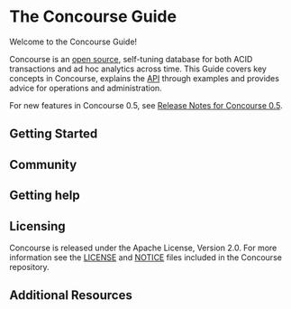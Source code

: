 # The Concourse Guide
Welcome to the Concourse Guide!

Concourse is an [open source](https://github.com/cinchapi/concourse), self-tuning database for both ACID transactions and ad hoc analytics across time. This Guide covers key concepts in Concourse, explains the [API](https://docs.cinchapi.com/concourse/api) through examples and provides advice for operations and administration.

For new features in Concourse 0.5, see [Release Notes for Concourse 0.5](/).

## Getting Started

## Community

## Getting help

## Licensing

Concourse is released under the Apache License, Version 2.0. For more information see the [LICENSE](https://github.com/cinchapi/concourse/blob/develop/LICENSE) and [NOTICE](https://github.com/cinchapi/concourse/blob/develop/NOTICE) files included in the Concourse repository.

## Additional Resources
